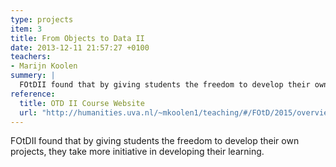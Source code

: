 ```yaml
---
type: projects
item: 3
title: From Objects to Data II
date: 2013-12-11 21:57:27 +0100
teachers: 
- Marijn Koolen
summery: |
  FOtDII found that by giving students the freedom to develop their own projects, they take more initiative in developing their learning.
reference:
  title: OTD II Course Website
  url: "http://humanities.uva.nl/~mkoolen1/teaching/#/FOtD/2015/overview"
---
```

FOtDII found that by giving students the freedom to develop their own projects, they take more initiative in developing their learning.